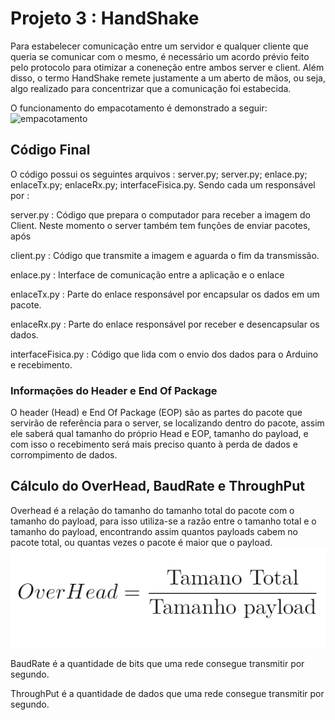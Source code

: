 

# Projeto 3 : HandShake

  Para estabelecer comunicação entre um servidor e qualquer cliente que queria se comunicar com o mesmo, é necessário um acordo prévio
  feito pelo protocolo para otimizar a coneneção entre ambos server e client. Além disso, o termo HandShake remete justamente a um aberto de mãos, ou seja, algo realizado para concentrizar que a comunicação foi estabecida. 
  
  O funcionamento do empacotamento é demonstrado a seguir:
  ![empacotamento](src/imgs/HandShake/empacotamento.png)




## Código Final

O código possui os seguintes arquivos : server.py; server.py; enlace.py; enlaceTx.py; enlaceRx.py; interfaceFisica.py. Sendo cada um responsável por :

server.py : Código que prepara o computador para receber a imagem do Client. Neste momento o server também tem funções de enviar pacotes, após 

client.py : Código que transmite a imagem e aguarda o fim da transmissão.

enlace.py : Interface de comunicação entre a aplicação e o enlace 

enlaceTx.py : Parte do enlace responsável por encapsular os dados em um pacote.

enlaceRx.py : Parte do enlace responsável por receber e desencapsular os dados.

interfaceFisica.py : Código que lida com o envio dos dados para o Arduino e recebimento.


### Informações do Header e End Of Package

  O header (Head) e End Of Package (EOP) são as partes do pacote que servirão de referência para o server, se localizando dentro do pacote, assim ele saberá qual tamanho do próprio Head e EOP, tamanho do payload, e com isso o recebimento será mais preciso quanto à perda de dados e corrompimento de dados.


## Cálculo do OverHead, BaudRate e ThroughPut

  Overhead é a relação do tamanho do tamanho total do pacote com o tamanho do payload, para isso utiliza-se a razão entre o tamanho total e o tamanho do payload, encontrando assim quantos payloads cabem no pacote total, ou quantas vezes o pacote é maior que o payload.
  ![overhead](src/imgs/Datagrama/overhead.png)
  
  BaudRate é a quantidade de bits que uma rede consegue transmitir por segundo.

  ThroughPut é a quantidade de dados que uma rede consegue transmitir por segundo.
